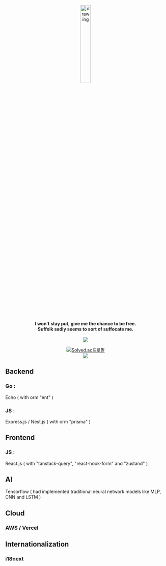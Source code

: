 <p align="center">
  <img src="https://user-images.githubusercontent.com/108582413/207043190-12ae81c4-02b1-4c36-9176-6b5309d06bc1.png" alt="drawing" width="25%"/>
</p>
<p align="center">
  <b align="center"> I won't stay put, give me the chance to be free.<br> Suffolk sadly seems to sort of suffocate me.</b> <br><br>

  <img src = "https://github-readme-stats.vercel.app/api/top-langs/?username=lifthus&layout=compact&hide_border=true&langs_count=6&hide=html,css" align="center"/>
</p>
<div align="center">
  
[![Solved.ac프로필](http://mazassumnida.wtf/api/v2/generate_badge?boj=lifthus531)](https://solved.ac/lifthus531) <br>
<img src = "https://github-readme-stats.vercel.app/api?username=lifthus&show_icons=true&hide_border=true" align="center"/>
</div>

<p>

## Backend ##
### Go : ###
Echo ( with orm "ent" )
### JS : ###
Express.js / Nest.js ( with orm "prisma" )

## Frontend ##
### JS : ###
React.js ( with "tanstack-query", "react-hook-form" and "zustand" )

## AI ##
Tensorflow ( had implemented traditional neural network models like MLP, CNN and LSTM )

## Cloud ##
### AWS / Vercel ###

## Internationalization ##
### i18next ###
